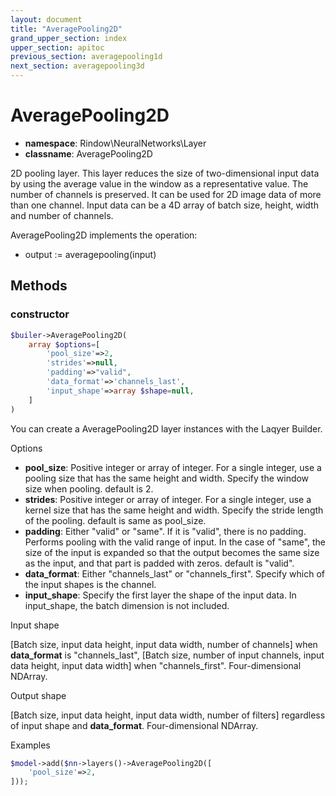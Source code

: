 ```yaml
---
layout: document
title: "AveragePooling2D"
grand_upper_section: index
upper_section: apitoc
previous_section: averagepooling1d
next_section: averagepooling3d
---
```

AveragePooling2D
=====

- **namespace**: Rindow\NeuralNetworks\Layer
- **classname**: AveragePooling2D

 2D pooling layer.
This layer reduces the size of two-dimensional input data by using the average value in the window as a representative value. The number of channels is preserved.
 It can be used for 2D image data of more than one channel.
 Input data can be a 4D array of batch size, height, width and number of channels.

AveragePooling2D implements the operation:

- output := averagepooling(input)


Methods
-------

### constructor
```php
$builer->AveragePooling2D(
    array $options=[
        'pool_size'=>2,
        'strides'=>null,
        'padding'=>"valid",
        'data_format'=>'channels_last',
        'input_shape'=>array $shape=null,
    ]
)
```
You can create a AveragePooling2D layer instances with the Laqyer Builder.

Options

- **pool_size**: Positive integer or array of integer. For a single integer, use a pooling size that has the same height and width. Specify the window size when pooling. default is 2.
- **strides**: Positive integer or array of integer. For a single integer, use a kernel size that has the same height and width. Specify the stride length of the pooling. default is same as pool_size.
- **padding**: Either "valid" or "same". If it is "valid", there is no padding.  Performs pooling with the valid range of input.  In the case of "same", the size of the input is expanded so that the output becomes the same size as the input, and that part is padded with zeros. default is "valid".
- **data_format**: Either "channels_last" or "channels_first". Specify which of the input shapes is the channel.
- **input_shape**: Specify the first layer the shape of the input data. In input_shape, the batch dimension is not included.

Input shape

[Batch size, input data height, input data width, number of channels] when **data_format** is "channels_last", [Batch size, number of input channels, input data height, input data width] when "channels_first".
 Four-dimensional NDArray.
 
Output shape

[Batch size, input data height, input data width, number of filters] regardless of input shape and **data_format**.
 Four-dimensional NDArray.

Examples

```php
$model->add($nn->layers()->AveragePooling2D([
    'pool_size'=>2,
]));
```